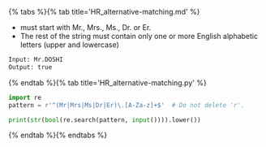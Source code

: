 {% tabs %}{% tab title='HR_alternative-matching.md' %}

* must start with Mr., Mrs., Ms., Dr. or Er.
* The rest of the string must contain only one or more English alphabetic letters (upper and lowercase)

```txt
Input: Mr.DOSHI
Output: true
```

{% endtab %}{% tab title='HR_alternative-matching.py' %}

```py
import re
pattern = r'^(Mr|Mrs|Ms|Dr|Er)\.[A-Za-z]+$'  # Do not delete 'r'.

print(str(bool(re.search(pattern, input()))).lower())
```

{% endtab %}{% endtabs %}
